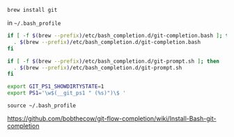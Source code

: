 
`brew install git`

in `~/.bash_profile`

```bash
if [ -f $(brew --prefix)/etc/bash_completion.d/git-completion.bash ]; then
  . $(brew --prefix)/etc/bash_completion.d/git-completion.bash
fi

if [ -f $(brew --prefix)/etc/bash_completion.d/git-prompt.sh ]; then
  . $(brew --prefix)/etc/bash_completion.d/git-prompt.sh
fi

export GIT_PS1_SHOWDIRTYSTATE=1
export PS1='\w$(__git_ps1 " (%s)")\$ '
```

`source ~/.bash_profile`

https://github.com/bobthecow/git-flow-completion/wiki/Install-Bash-git-completion